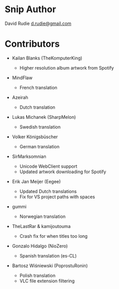 Snip Author
===========
David Rudie <d.rudie@gmail.com>

Contributors
============
* Kailan Blanks (TheKomputerKing)
  * Higher resolution album artwork from Spotify

* MindFlaw
  * French translation

* Azeirah
  * Dutch translation

* Lukas Michanek (SharpMelon)
  * Swedish translation

* Volker Königsbüscher
  * German translation

* SirMarksomnian
  * Unicode WebClient support
  * Updated artwork downloading for Spotify

* Erik Jan Meijer (Eegee)
  * Updated Dutch translations
  * Fix for VS project paths with spaces

* gummi
  * Norwegian translation

* TheLastRar & kamijoutouma
  * Crash fix for when titles too long

* Gonzalo Hidalgo (NioZero)
  * Spanish translation (es-CL)
  
* Bartosz Wiśniewski (PoprostuRonin)
  * Polish translation
  * VLC file extension filtering
